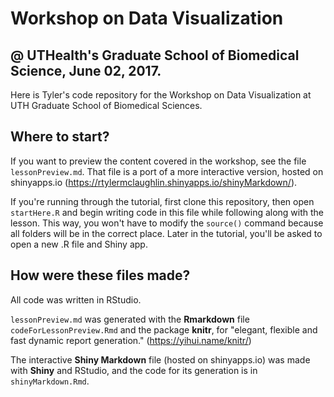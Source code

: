 # Workshop on Data Visualization 
@ UTHealth's Graduate School of Biomedical Science, June 02, 2017.
------------------------------------------------

Here is Tyler's code repository for the Workshop on Data Visualization at UTH Graduate School of Biomedical Sciences.

## Where to start?

If you want to preview the content covered in the workshop, see the file `lessonPreview.md`.  That file is a port of a more interactive version, hosted on shinyapps.io (https://rtylermclaughlin.shinyapps.io/shinyMarkdown/).

 If you're running through the tutorial, first clone this repository, then open `startHere.R` and begin writing code in this file while following along with the lesson.  This way, you won't have to modify the `source()` command because all folders will be in the correct place.  Later in the tutorial, you'll be asked to open a new .R file and Shiny app.

## How were these files made?

All code was written in RStudio.

`lessonPreview.md` was generated with the **Rmarkdown** file `codeForLessonPreview.Rmd` and the package **knitr**, for "elegant, flexible and fast dynamic report generation." (https://yihui.name/knitr/)

The interactive **Shiny Markdown** file (hosted on shinyapps.io) was made with **Shiny** and RStudio, and the code for its generation is in `shinyMarkdown.Rmd`.
